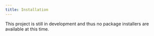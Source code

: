 ```yaml
---
title: Installation
---
```


This project is still in development and thus no package installers are available at this time.
